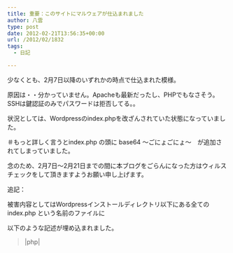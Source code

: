 ```yaml
---
title: 重要：このサイトにマルウェアが仕込まれました
author: 八雲
type: post
date: 2012-02-21T13:56:35+00:00
url: /2012/02/1832
tags:
  - 日記

---
```

少なくとも、2月7日以降のいずれかの時点で仕込まれた模様。
  
原因は・・分かっていません。Apacheも最新だったし、PHPでもなさそう。SSHは鍵認証のみでパスワードは拒否してる。。

状況としては、Wordpressのindex.phpを改ざんされていた状態になっていました。
  
＃もっと詳しく言うとindex.php の頭に base64 ～ごにょごにょ～　が追加されてしまっていました。
  
念のため、2月7日～2月21日までの間に本ブログをごらんになった方はウィルスチェックをして頂きますようお願い申し上げます。

追記：
  
被害内容としてはWordpressインストールディレクトリ以下にある全ての index.php という名前のファイルに
  
以下のような記述が埋め込まれました。
  
>|php|
  
<?php eval(base64_decode('ZXJyb3JfcmVwb3J0aw5n ....(略）')
||<

</p>
